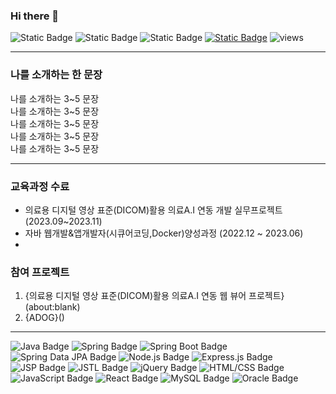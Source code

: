### Hi there 👋
![Static Badge](https://img.shields.io/badge/MyBadge-blue)
![Static Badge](https://img.shields.io/badge/flat-square)
![Static Badge](https://img.shields.io/badge/:Spring-6DB33F?style=flat-square&logo=Spring&logoColor=white)
[![Static Badge](https://img.shields.io/badge/mail-6DB33F?style=flat-square&logo=Spring&logoColor=white)](mailto:j3261221@gmail.com)
![views](https://gh-hits.nomadcoders.workers.dev/view?username=j3261221)


---

### 나를 소개하는 한 문장

나를 소개하는 3~5 문장<br>
나를 소개하는 3~5 문장<br>
나를 소개하는 3~5 문장<br>
나를 소개하는 3~5 문장<br>
나를 소개하는 3~5 문장<br>

---

### 교육과정 수료
* 의료용 디지털 영상 표준(DICOM)활용 의료A.I 연동 개발 실무프로젝트 (2023.09~2023.11)
* 자바 웹개발&앱개발자(시큐어코딩,Docker)양성과정 (2022.12 ~ 2023.06)
* 

### 참여 프로젝트
1. {의료용 디지털 영상 표준(DICOM)활용 의료A.I 연동 웹 뷰어 프로젝트}(about:blank)
2. {ADOG}()

---

![Java Badge](https://img.shields.io/badge/Java-007396?style=flat-square&logo=coffeescript&logoColor=white)
![Spring Badge](https://img.shields.io/badge/Spring-6DB33F?style=flat-square&logo=Spring&logoColor=white)
![Spring Boot Badge](https://img.shields.io/badge/Spring_Boot-6DB33F?style=flat-square&logo=Spring-Boot&logoColor=white)
![Spring Data JPA Badge](https://img.shields.io/badge/Spring_Data_JPA-6DB33F?style=flat-square&logo=Spring-Data-JPA&logoColor=white)
![Node.js Badge](https://img.shields.io/badge/Node.js-339933?style=flat-square&logo=Node.js&logoColor=white)
![Express.js Badge](https://img.shields.io/badge/Express.js-000000?style=flat-square&logo=Express&logoColor=white)
![JSP Badge](https://img.shields.io/badge/JSP-007396?style=flat-square&logo=Java&logoColor=white)
![JSTL Badge](https://img.shields.io/badge/JSTL-007396?style=flat-square&logo=Java&logoColor=white)
![jQuery Badge](https://img.shields.io/badge/jQuery-0769AD?style=flat-square&logo=jQuery&logoColor=white)
![HTML/CSS Badge](https://img.shields.io/badge/HTML/CSS-E34F26?style=flat-square&logo=HTML5&logoColor=white)
![JavaScript Badge](https://img.shields.io/badge/JavaScript-F7DF1E?style=flat-square&logo=JavaScript&logoColor=black)
![React Badge](https://img.shields.io/badge/React-61DAFB?style=flat-square&logo=React&logoColor=white)
![MySQL Badge](https://img.shields.io/badge/MySQL-4479A1?style=flat-square&logo=MySQL&logoColor=white)
![Oracle Badge](https://img.shields.io/badge/Oracle-F80000?style=flat-square&logo=Oracle&logoColor=white)



<!--
**j3261221/j3261221** is a ✨ _special_ ✨ repository because its `README.md` (this file) appears on your GitHub profile.

Here are some ideas to get you started:

- 🔭 I’m currently working on ...
- 🌱 I’m currently learning ...
- 👯 I’m looking to collaborate on ...
- 🤔 I’m looking for help with ...
- 💬 Ask me about ...
- 📫 How to reach me: ...
- 😄 Pronouns: ...
- ⚡ Fun fact: ...
-->
